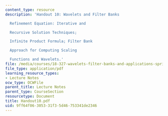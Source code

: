```yaml
---
content_type: resource
description: 'Handout 10: Wavelets and Filter Banks

  Refinement Equation: Iterative and

  Recursive Solution Techniques;

  Infinite Product Formula; Filter Bank

  Approach for Computing Scaling

  Functions and Wavelets.'
file: /media/courses/18-327-wavelets-filter-banks-and-applications-spring-2003/9ff64f06305331f35d46753341de2346_Handout10.pdf
file_type: application/pdf
learning_resource_types:
- Lecture Notes
ocw_type: OCWFile
parent_title: Lecture Notes
parent_type: CourseSection
resourcetype: Document
title: Handout10.pdf
uid: 9ff64f06-3053-31f3-5d46-753341de2346
---
```

